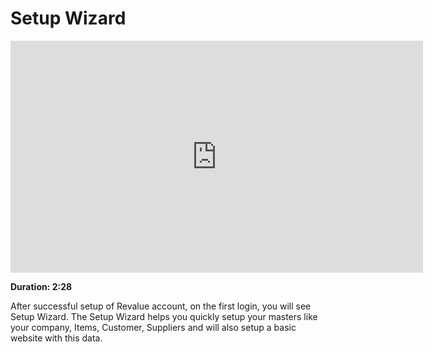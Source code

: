 # Setup Wizard

<iframe width="660" height="371" src="https://www.youtube.com/embed/" frameborder="0" allowfullscreen></iframe>

**Duration: 2:28**

After successful setup of Revalue account, on the first login, you will see Setup Wizard. The Setup Wizard helps you quickly setup your masters like your company, Items, Customer,
Suppliers and will also setup a basic website with this data.

